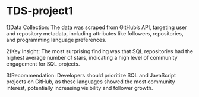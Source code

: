 # TDS-project1

1)Data Collection: The data was scraped from GitHub’s API, targeting user and repository metadata, including attributes like followers, repositories, and programming language preferences.

2)Key Insight: The most surprising finding was that SQL repositories had the highest average number of stars, indicating a high level of community engagement for SQL projects.

3)Recommendation: Developers should prioritize SQL and JavaScript projects on GitHub, as these languages showed the most community interest, potentially increasing visibility and follower growth.
